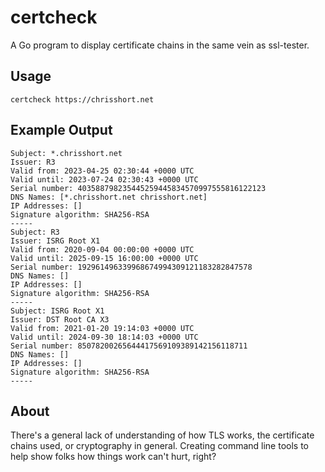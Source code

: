 # certcheck

A Go program to display certificate chains in the same vein as ssl-tester.

## Usage

	certcheck https://chrisshort.net

## Example Output

	Subject: *.chrisshort.net
	Issuer: R3
	Valid from: 2023-04-25 02:30:44 +0000 UTC
	Valid until: 2023-07-24 02:30:43 +0000 UTC
	Serial number: 403588798235445259445834570997555816122123
	DNS Names: [*.chrisshort.net chrisshort.net]
	IP Addresses: []
	Signature algorithm: SHA256-RSA
	-----
	Subject: R3
	Issuer: ISRG Root X1
	Valid from: 2020-09-04 00:00:00 +0000 UTC
	Valid until: 2025-09-15 16:00:00 +0000 UTC
	Serial number: 192961496339968674994309121183282847578
	DNS Names: []
	IP Addresses: []
	Signature algorithm: SHA256-RSA
	-----
	Subject: ISRG Root X1
	Issuer: DST Root CA X3
	Valid from: 2021-01-20 19:14:03 +0000 UTC
	Valid until: 2024-09-30 18:14:03 +0000 UTC
	Serial number: 85078200265644417569109389142156118711
	DNS Names: []
	IP Addresses: []
	Signature algorithm: SHA256-RSA
	-----

## About

There's a general lack of understanding of how TLS works, the certificate chains used, or cryptography in general. Creating command line tools to help show folks how things work can't hurt, right?
